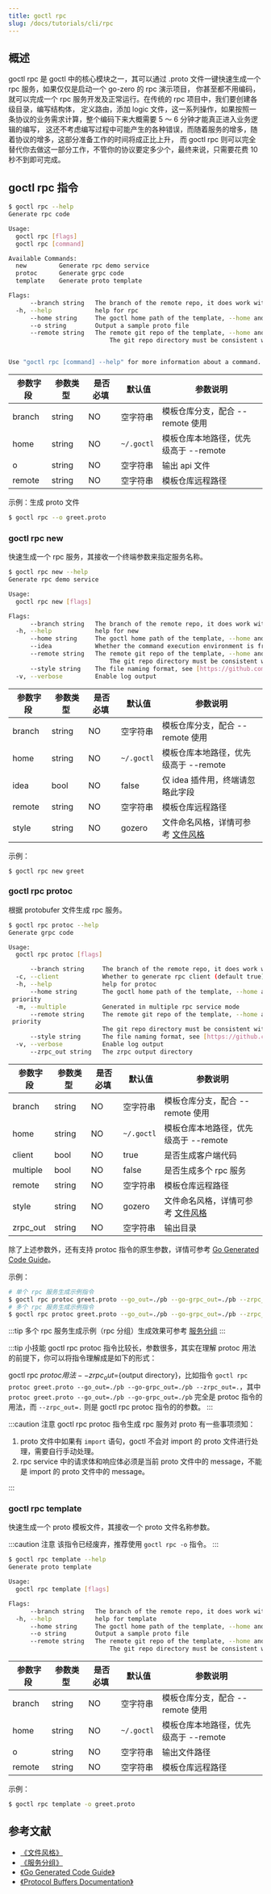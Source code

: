 ```yaml
---
title: goctl rpc
slug: /docs/tutorials/cli/rpc
---
```


## 概述

goctl rpc 是 goctl 中的核心模块之一，其可以通过 .proto 文件一键快速生成一个 rpc 服务，如果仅仅是启动一个 go-zero 的 rpc 演示项目， 你甚至都不用编码，就可以完成一个 rpc 服务开发及正常运行。在传统的 rpc 项目中，我们要创建各级目录，编写结构体， 定义路由，添加 logic 文件，这一系列操作，如果按照一条协议的业务需求计算，整个编码下来大概需要 5 ～ 6 分钟才能真正进入业务逻辑的编写， 这还不考虑编写过程中可能产生的各种错误，而随着服务的增多，随着协议的增多，这部分准备工作的时间将成正比上升， 而 goctl rpc 则可以完全替代你去做这一部分工作，不管你的协议要定多少个，最终来说，只需要花费 10 秒不到即可完成。

## goctl rpc 指令

```bash
$ goctl rpc --help
Generate rpc code

Usage:
  goctl rpc [flags]
  goctl rpc [command]

Available Commands:
  new         Generate rpc demo service
  protoc      Generate grpc code
  template    Generate proto template

Flags:
      --branch string   The branch of the remote repo, it does work with --remote
  -h, --help            help for rpc
      --home string     The goctl home path of the template, --home and --remote cannot be set at the same time, if they are, --remote has higher priority
      --o string        Output a sample proto file
      --remote string   The remote git repo of the template, --home and --remote cannot be set at the same time, if they are, --remote has higher priority
                        	The git repo directory must be consistent with the https://github.com/zeromicro/go-zero-template directory structure


Use "goctl rpc [command] --help" for more information about a command.
```

| <img width={100}/> 参数字段 | <img width={150}/> 参数类型 | <img width={200}/> 是否必填 | <img width={200}/> 默认值 | <img width={800}/> 参数说明           |
| --------------------------- | --------------------------- | --------------------------- | ------------------------- | ------------------------------------- |
| branch                      | string                      | NO                          | 空字符串                  | 模板仓库分支，配合 --remote 使用      |
| home                        | string                      | NO                          | `~/.goctl`                | 模板仓库本地路径，优先级高于 --remote |
| o                           | string                      | NO                          | 空字符串                  | 输出 api 文件                         |
| remote                      | string                      | NO                          | 空字符串                  | 模板仓库远程路径                      |

示例：生成 proto 文件

```bash
$ goctl rpc --o greet.proto
```

### goctl rpc new

快速生成一个 rpc 服务，其接收一个终端参数来指定服务名称。

```bash
$ goctl rpc new --help
Generate rpc demo service

Usage:
  goctl rpc new [flags]

Flags:
      --branch string   The branch of the remote repo, it does work with --remote
  -h, --help            help for new
      --home string     The goctl home path of the template, --home and --remote cannot be set at the same time, if they are, --remote has higher priority
      --idea            Whether the command execution environment is from idea plugin.
      --remote string   The remote git repo of the template, --home and --remote cannot be set at the same time, if they are, --remote has higher priority
                        	The git repo directory must be consistent with the https://github.com/zeromicro/go-zero-template directory structure
      --style string    The file naming format, see [https://github.com/zeromicro/go-zero/tree/master/tools/goctl/config/readme.md] (default "gozero")
  -v, --verbose         Enable log output
```

| <img width={100}/> 参数字段 | <img width={150}/> 参数类型 | <img width={200}/> 是否必填 | <img width={200}/> 默认值 | <img width={800}/> 参数说明                                                               |
| --------------------------- | --------------------------- | --------------------------- | ------------------------- | ----------------------------------------------------------------------------------------- |
| branch                      | string                      | NO                          | 空字符串                  | 模板仓库分支，配合 --remote 使用                                                          |
| home                        | string                      | NO                          | `~/.goctl`                | 模板仓库本地路径，优先级高于 --remote                                                     |
| idea                        | bool                        | NO                          | false                     | 仅 idea 插件用，终端请忽略此字段                                                          |
| remote                      | string                      | NO                          | 空字符串                  | 模板仓库远程路径                                                                          |
| style                       | string                      | NO                          | gozero                    | 文件命名风格，详情可参考 <a href="/docs/tutorials/cli/style" target="_blank">文件风格</a> |

示例：

```bahs
$ goctl rpc new greet
```

### goctl rpc protoc

根据 protobufer 文件生成 rpc 服务。

```bash
$ goctl rpc protoc --help
Generate grpc code

Usage:
  goctl rpc protoc [flags]

      --branch string     The branch of the remote repo, it does work with --remote
  -c, --client            Whether to generate rpc client (default true)
  -h, --help              help for protoc
      --home string       The goctl home path of the template, --home and --remote cannot be set at the same time, if they are, --remote has higher
 priority
  -m, --multiple          Generated in multiple rpc service mode
      --remote string     The remote git repo of the template, --home and --remote cannot be set at the same time, if they are, --remote has higher
 priority
                          The git repo directory must be consistent with the https://github.com/zeromicro/go-zero-template directory structure     
      --style string      The file naming format, see [https://github.com/zeromicro/go-zero/blob/master/tools/goctl/config/readme.md]
  -v, --verbose           Enable log output
      --zrpc_out string   The zrpc output directory
```

| <img width={100}/> 参数字段 | <img width={150}/> 参数类型     | <img width={200}/> 是否必填 | <img width={200}/> 默认值 | <img width={800}/> 参数说明                                                   |
|-------------------------|-----------------------------| --------------------------- |------------------------|---------------------------------------------------------------------------|
| branch                  | string                      | NO                          | 空字符串                   | 模板仓库分支，配合 --remote 使用                                                     |
| home                    | string                      | NO                          | `~/.goctl`             | 模板仓库本地路径，优先级高于 --remote                                                   |
| client                  | bool                        | NO                          | true                   | 是否生成客户端代码                                                                 |
| multiple                | bool                        | NO                          | false                  | 是否生成多个 rpc 服务                                                             |
| remote                  | string                      | NO                          | 空字符串                   | 模板仓库远程路径                                                                  |
| style                   | string                      | NO                          | gozero                 | 文件命名风格，详情可参考 <a href="/docs/tutorials/cli/style" target="_blank">文件风格</a> |
| zrpc_out                | string                      | NO                          | 空字符串                   | 输出目录                                                                      |

除了上述参数外，还有支持 protoc 指令的原生参数，详情可参考 <a href="https://developers.google.com/protocol-buffers/docs/reference/go-generated#invocation" target="_blank"> Go Generated Code Guide</a>。

示例：

```bash
# 单个 rpc 服务生成示例指令
$ goctl rpc protoc greet.proto --go_out=./pb --go-grpc_out=./pb --zrpc_out=. --client=true 
# 多个 rpc 服务生成示例指令
$ goctl rpc protoc greet.proto --go_out=./pb --go-grpc_out=./pb --zrpc_out=. --client=true -m
```

:::tip
多个 rpc 服务生成示例（rpc 分组）生成效果可参考 <a href="/docs/tutorials/proto/services/group" target="_blank">服务分组</a>
:::

:::tip 小技能
goctl rpc protoc 指令比较长，参数很多，其实在理解 protoc 用法的前提下，你可以将指令理解成是如下的形式：

goctl rpc ${protoc 用法} --zrpc_out=${output directory}，比如指令 `goctl rpc protoc greet.proto --go_out=./pb --go-grpc_out=./pb --zrpc_out=.`，其中
`protoc greet.proto --go_out=./pb --go-grpc_out=./pb` 完全是 protoc 指令的用法，而 `--zrpc_out=.` 则是 goctl rpc protoc 指令的的参数。
:::

:::caution 注意
goctl rpc protoc 指令生成 rpc 服务对 proto 有一些事项须知：

1. proto 文件中如果有 `import` 语句，goctl 不会对 import 的 proto 文件进行处理，需要自行手动处理。
2. rpc service 中的请求体和响应体必须是当前 proto 文件中的 message，不能是 import 的 proto 文件中的 message。

:::

### goctl rpc template

快速生成一个 proto 模板文件，其接收一个 proto 文件名称参数。

:::caution 注意
该指令已经废弃，推荐使用 `goctl rpc -o` 指令。
:::

```bash
$ goctl rpc template --help
Generate proto template

Usage:
  goctl rpc template [flags]

Flags:
      --branch string   The branch of the remote repo, it does work with --remote
  -h, --help            help for template
      --home string     The goctl home path of the template, --home and --remote cannot be set at the same time, if they are, --remote has higher priority
      --o string        Output a sample proto file
      --remote string   The remote git repo of the template, --home and --remote cannot be set at the same time, if they are, --remote has higher priority
                        	The git repo directory must be consistent with the https://github.com/zeromicro/go-zero-template directory structure
```

| <img width={100}/> 参数字段 | <img width={150}/> 参数类型 | <img width={200}/> 是否必填 | <img width={200}/> 默认值 | <img width={800}/> 参数说明           |
| --------------------------- | --------------------------- | --------------------------- | ------------------------- | ------------------------------------- |
| branch                      | string                      | NO                          | 空字符串                  | 模板仓库分支，配合 --remote 使用      |
| home                        | string                      | NO                          | `~/.goctl`                | 模板仓库本地路径，优先级高于 --remote |
| o                           | string                      | NO                          | 空字符串                  | 输出文件路径                          |
| remote                      | string                      | NO                          | 空字符串                  | 模板仓库远程路径                      |

示例：

```bash
$ goctl rpc template -o greet.proto
```

## 参考文献

- <a href="/docs/tutorials/cli/style" target="_blank">《文件风格》</a>
- <a href="/docs/tutorials/proto/services/group" target="_blank">《服务分组》</a>
- <a href="https://developers.google.com/protocol-buffers/docs/reference/go-generated#invocation" target="_blank"> 《Go Generated Code Guide》</a>
- <a href="https://protobuf.dev/overview/" target="_blank"> 《Protocol Buffers Documentation》</a>
